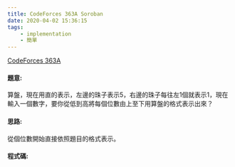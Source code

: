 ```yaml
---
title: CodeForces 363A Soroban
date: 2020-04-02 15:36:15
tags:
    - implementation
    - 簡單
---
```

[CodeForces 363A](https://codeforces.com/problemset/problem/363/A)
<!-- more -->

#### 題意:
算盤，現在用直的表示，左邊的珠子表示5，右邊的珠子每往左1個就表示1，現在輸入一個數字，要你從低到高將每個位數由上至下用算盤的格式表示出來？

#### 思路:
從個位數開始直接依照題目的格式表示。

#### 程式碼:
<script src="https://gist.github.com/Daviswww/0a787760d3ba4f0dfb1d8706b0a6b5b3.js"></script>